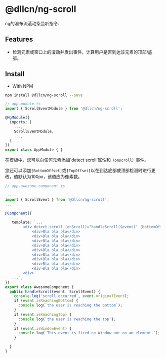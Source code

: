 # @dllcn/ng-scroll
ng的瀑布流滚动条监听指令.
## Features
- 检测元素或窗口上的滚动并发出事件，计算用户是否到达该元素的顶部/底部。
## Install
- With NPM
```sh
npm install @dllcn/ng-scroll --save
```


```typescript
// app.module.ts
import { ScrollEventModule } from '@dllcn/ng-scroll';

@NgModule({
  imports: [
    ...,
    ScrollEventModule,
    ...,
  ]
})
export class AppModule { }
```

在模板中，您可以向任何元素添加'detect scroll'属性和`（onscroll）`事件。

您还可以添加`[BottomOffset]`或`[TopOffset]`以在到达底部或顶部检测时进行更改，值默认为100px，该值应为像素数。
```typescript
// app.awesome.component.ts

...
import { ScrollEvent } from '@dllcn/ng-scroll';
...

@Component({
   ...
   template: `...
        <div detect-scroll (onScroll)="handleScroll($event)" [bottomOffset]="200" [topOffset]="200" >
            <div>Bla bla bla</div>
            <div>Bla bla bla</div>
            <div>Bla bla bla</div>
            <div>Bla bla bla</div>
            <div>Bla bla bla</div>
            <div>Bla bla bla</div>
            <div>Bla bla bla</div>
            <div>Bla bla bla</div>
            <div>Bla bla bla</div>
        <div>
   ...`,
})
export class AwesomeComponent {
  public handleScroll(event: ScrollEvent) {
    console.log('scroll occurred', event.originalEvent);
    if (event.isReachingBottom) {
      console.log(`the user is reaching the bottom`);
    }
    if (event.isReachingTop) {
      console.log(`the user is reaching the top`);
    }
    if (event.isWindowEvent) {
      console.log(`This event is fired on Window not on an element.`);
    }

  }
}
```
